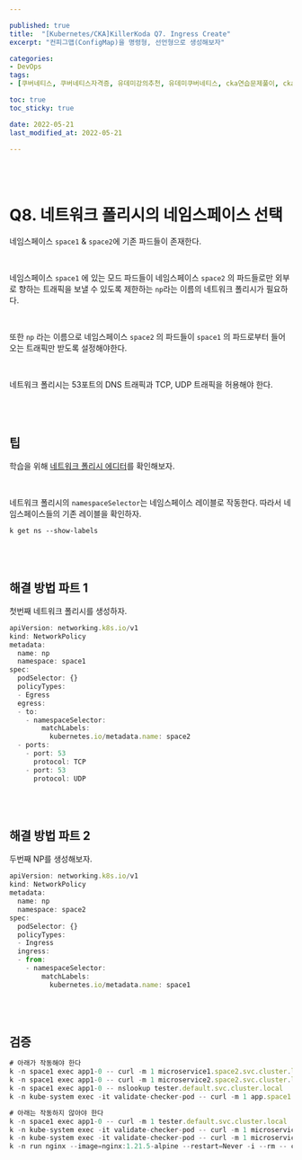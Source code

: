 ```yaml
---

published: true
title:  "[Kubernetes/CKA]KillerKoda Q7. Ingress Create"
excerpt: "컨피그맵(ConfigMap)을 명령형, 선언형으로 생성해보자"

categories:
- DevOps
tags:
- [쿠버네티스, 쿠버네티스자격증, 유데미강의추천, 유데미쿠버네티스, cka연습문제풀이, cka덤프, cka기출문제, cka, kubernetes, kubernetesnetworking, k8s, DevOpsengineer, 데브옵스, 데브옵스엔지니어, killerkoda, killersh, killershell, cka모의고사]

toc: true
toc_sticky: true

date: 2022-05-21
last_modified_at: 2022-05-21

---
```


<br/><br/>

# Q8. 네트워크 폴리시의 네임스페이스 선택

네임스페이스 `space1` & `space2`에 기존 파드들이 존재한다.

<br/>

네임스페이스 `space1` 에 있는 모드 파드들이 네임스페이스 `space2` 의 파드들로만 외부로 향하는 트래픽을 보낼 수 있도록 제한하는  `np`라는 이름의 네트워크 폴리시가 필요하다.

<br/>

또한 `np` 라는 이름으로 네임스페이스 `space2` 의 파드들이 `space1` 의 파드로부터 들어오는 트래픽만 받도록 설정해야한다.

<br/>

네트워크 폴리시는 53포트의 DNS 트래픽과 TCP, UDP 트래픽을 허용해야 한다.

<br/><br/>

## 팁

학습을 위해 [네트워크 폴리시 에디터](http://editor.cilium.io)를 확인해보자.

<br/>

네트워크 폴리시의 `namespaceSelector`는 네임스페이스 레이블로 작동한다. 따라서 네임스페이스들의 기존 레이블을 확인하자.

```
k get ns --show-labels
```

<br/><br/>

## 해결 방법 파트 1

첫번째 네트워크 폴리시를 생성하자.

```jsx
apiVersion: networking.k8s.io/v1
kind: NetworkPolicy
metadata:
  name: np
  namespace: space1
spec:
  podSelector: {}
  policyTypes:
  - Egress
  egress:
  - to:
    - namespaceSelector:
        matchLabels:
          kubernetes.io/metadata.name: space2
  - ports:
    - port: 53
      protocol: TCP
    - port: 53
      protocol: UDP
```

<br/><br/>

## 해결 방법 파트 2

두번째 NP를 생성해보자.

```jsx
apiVersion: networking.k8s.io/v1
kind: NetworkPolicy
metadata:
  name: np
  namespace: space2
spec:
  podSelector: {}
  policyTypes:
  - Ingress
  ingress:
  - from:
    - namespaceSelector:
        matchLabels:
          kubernetes.io/metadata.name: space1
```

<br/><br/>

## 검증

```jsx
# 아래가 작동해야 한다
k -n space1 exec app1-0 -- curl -m 1 microservice1.space2.svc.cluster.local
k -n space1 exec app1-0 -- curl -m 1 microservice2.space2.svc.cluster.local
k -n space1 exec app1-0 -- nslookup tester.default.svc.cluster.local
k -n kube-system exec -it validate-checker-pod -- curl -m 1 app.space1.svc.cluster.local

# 아래는 작동하지 않아야 한다
k -n space1 exec app1-0 -- curl -m 1 tester.default.svc.cluster.local
k -n kube-system exec -it validate-checker-pod -- curl -m 1 microservice1.space2.svc.cluster.local
k -n kube-system exec -it validate-checker-pod -- curl -m 1 microservice2.space2.svc.cluster.local
k -n run nginx --image=nginx:1.21.5-alpine --restart=Never -i --rm -- curl -m 1 microservice1.space2.svc.cluster.local

```